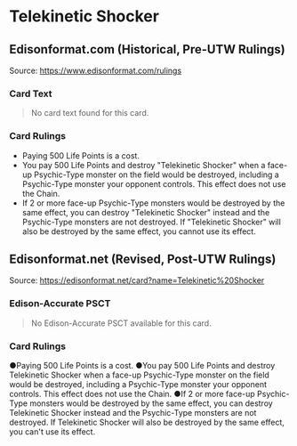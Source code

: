 # Telekinetic Shocker

## Edisonformat.com (Historical, Pre-UTW Rulings)

Source: https://www.edisonformat.com/rulings

### Card Text

> No card text found for this card.

### Card Rulings

*   Paying 500 Life Points is a cost.
*   You pay 500 Life Points and destroy "Telekinetic Shocker" when a face-up Psychic-Type monster on the field would be destroyed, including a Psychic-Type monster your opponent controls. This effect does not use the Chain.
*   If 2 or more face-up Psychic-Type monsters would be destroyed by the same effect, you can destroy "Telekinetic Shocker" instead and the Psychic-Type monsters are not destroyed. If "Telekinetic Shocker" will also be destroyed by the same effect, you cannot use its effect.

## Edisonformat.net (Revised, Post-UTW Rulings)

Source: https://edisonformat.net/card?name=Telekinetic%20Shocker

### Edison-Accurate PSCT

> No Edison-Accurate PSCT available for this card.

### Card Rulings

●Paying 500 Life Points is a cost.
●You pay 500 Life Points and destroy Telekinetic Shocker when a face-up Psychic-Type monster on the field would be destroyed, including a Psychic-Type monster your opponent controls. This effect does not use the Chain.
●If 2 or more face-up Psychic-Type monsters would be destroyed by the same effect, you can destroy Telekinetic Shocker instead and the Psychic-Type monsters are not destroyed. If Telekinetic Shocker will also be destroyed by the same effect, you can't use its effect.
            